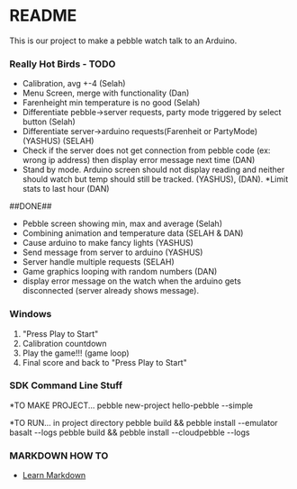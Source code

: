 # README #

This is our project to make a pebble watch talk to an Arduino.

### Really Hot Birds - TODO ###
* Calibration, avg +-4 (Selah)
* Menu Screen, merge with functionality (Dan)
* Farenheight min temperature is no good (Selah)
* Differentiate pebble->server requests, party mode triggered by select button (Selah)
* Differentiate server->arduino requests(Farenheit or PartyMode) (YASHUS) (SELAH)
* Check if the server does not get connection from pebble code (ex: wrong ip address) then display error message next time (DAN)
* Stand by mode. Arduino screen should not display reading and neither should watch but temp should still be tracked. (YASHUS), (DAN).
*Limit stats to last hour (DAN)



##DONE##
* Pebble screen showing min, max and average (Selah)
* Combining animation and temperature data (SELAH & DAN)
* Cause arduino to make fancy lights (YASHUS)
* Send message from server to arduino (YASHUS)
* Server handle multiple requests (SELAH)
* Game graphics looping with random numbers (DAN)
* display error message on the watch when the arduino gets disconnected (server already shows message).






### Windows ###

1. "Press Play to Start"
2. Calibration countdown
3. Play the game!!! (game loop)
4. Final score and back to "Press Play to Start"

### SDK Command Line Stuff ###

*TO MAKE PROJECT...
pebble new-project hello-pebble --simple

*TO RUN... in project directory
pebble build && pebble install --emulator basalt --logs
pebble build && pebble install --cloudpebble --logs

### MARKDOWN HOW TO ###
* [Learn Markdown](https://bitbucket.org/tutorials/markdowndemo)